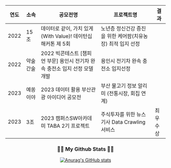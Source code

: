 <!--### Hi there 👋-->

<!--
**les2000les/les2000les** is a ✨ _special_ ✨ repository because its `README.md` (this file) appears on your GitHub profile.

Here are some ideas to get you started:

- 🔭 I’m currently working on ...
- 🌱 I’m currently learning ...
- 👯 I’m looking to collaborate on ...
- 🤔 I’m looking for help with ...
- 💬 Ask me about ...
- 📫 How to reach me: ...
- 😄 Pronouns: ...
- ⚡ Fun fact: ...
-->

<div align="center">
  
|연도|소속|공모전명|프로젝트명|결과|
|------|---|---|---|---|
|2022|15조|데이터로 같이, 가치 있게(With Value)! 데이턴십 해커톤 제 5회|노년층 정신건강 증진을 위한 케어팜(치유농장) 최적 입지 선정||
|2022|약술간술|2022 빅콘테스트 [챔피언 부문] 용인시 전기차 완속 충전소 입지 선정 모델 개발|용인시 전기차 완속 충전소 입지선정||
|2023|예쏭이야|2023 데이터 활용 부산관광 아이디어 공모전|부산 물고기 정보 알리미 (전통시장, 회집 연계)||
|2023|3조|2023 캠퍼스SW아카데미 TABA 2기 프로젝트|주식투자를 위한 뉴스기사 Data Crawling 서비스|최우수상|


<h3 align="center">👩‍💻 My Github Stats 👩‍💻</h3>


[![Anurag's GitHub stats](https://github-readme-stats.vercel.app/api?username=les2000les&hide_title=true&show_icons=true&include_all_commits=true&disable_animations=true&theme=vue)](https://github.com/anuraghazra/github-readme-stats)

</div>
